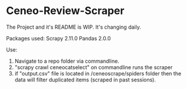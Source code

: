 # Ceneo-Review-Scraper

The Project and it's README is WIP. It's changing daily.

Packages used:
Scrapy 2.11.0
Pandas 2.0.0

Use:
1. Navigate to a repo folder via commandline.
2. "scrapy crawl ceneocatselect" on commandline runs the scraper
3. if "output.csv" file is located in /ceneoscrape/spiders folder then the data will filter duplicated items (scraped in past sessions).